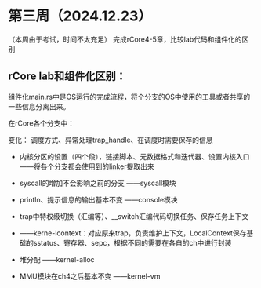 # 第三周（2024.12.23）
（本周由于考试，时间不太充足）
完成rCore4-5章，比较lab代码和组件化的区别

## rCore lab和组件化区别：
组件化main.rs中是OS运行的完成流程，将个分支的OS中使用的工具或者共享的一些信息分离出来。

在rCore各个分支中：

变化：
调度方式、异常处理trap_handle、在调度时需要保存的信息

- 内核分区的设置（四个段），链接脚本、元数据格式和迭代器、设置内核入口
——将各个分支都会使用到的linker提取出来

- syscall的增加不会影响之前的分支
——syscall模块

- println、提示信息的输出基本不变
——console模块

- trap中特权级切换（汇编等）、__switch汇编代码切换任务、保存任务上下文

- ——kerne-lcontext：对应原来trap，负责维护上下文，LocalContext保存基础的sstatus、寄存器、sepc，根据不同的需要在各自的ch中进行封装

- 堆分配
——kernel-alloc
- MMU模块在ch4之后基本不变
——kernel-vm
